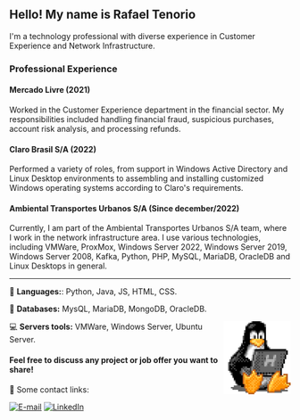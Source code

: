 ## Hello! My name is Rafael Tenorio

I'm a technology professional with diverse experience in Customer Experience and Network Infrastructure.

### Professional Experience

#### Mercado Livre (2021)

Worked in the Customer Experience department in the financial sector. My responsibilities included handling financial fraud, suspicious purchases, account risk analysis, and processing refunds.

#### Claro Brasil S/A (2022)

Performed a variety of roles, from support in Windows Active Directory and Linux Desktop environments to assembling and installing customized Windows operating systems according to Claro's requirements.

#### Ambiental Transportes Urbanos S/A (Since december/2022)

Currently, I am part of the Ambiental Transportes Urbanos S/A team, where I work in the network infrastructure area. I use various technologies, including VMWare, ProxMox, Windows Server 2022, Windows Server 2019, Windows Server 2008, Kafka, Python, PHP, MySQL, MariaDB, OracleDB and Linux Desktops in general.

---

<p align="left">
  🦄 <strong>Languages:</strong>: Python, Java, JS, HTML, CSS.
</p>

<p align="left">
  💼 <strong>Databases:</strong> MysQL, MariaDB, MongoDB, OracleDB.
</p>

<img src="img/tux.gif" min-width="400px" max-width="400px" width="120px" align="right">
<p align="left"> 
&#128187 <strong>Servers tools:</strong> VMWare, Windows Server, Ubuntu Server.
</p>

#### Feel free to discuss any project or job offer you want to share!

<p align="left">
  💌 Some contact links:
</p>

<p align="left">
  <a href="mailto:rafael_tenoriox2@hotmail.com" title="E-mail">
  <img src="https://img.shields.io/badge/Microsoft_Outlook-0078D4?style=for-the-badge&logo=microsoft-outlook&logoColor=white" alt="E-mail"/></a>
  <a href="https://www.linkedin.com/in/rafaeltenoriogama" title="LinkedIn">
  <img src="https://img.shields.io/badge/LinkedIn-0077B5?style=for-the-badge&logo=linkedin&logoColor=white" alt="LinkedIn"/></a>
  <!-- <a href="https://github.com/rafaeltenoriogama" title="GitHub">
  <img src="https://img.shields.io/badge/GitHub-100000?style=for-the-badge&logo=github&logoColor=white" alt="GitHub"/></a> -->
</p>
